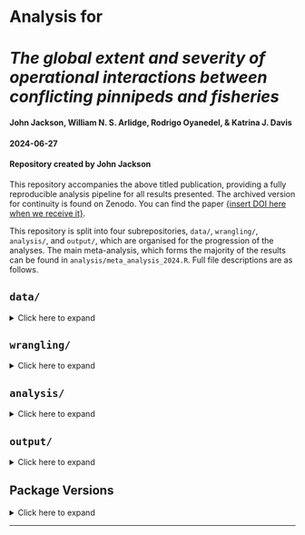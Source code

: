 # Analysis for
# *The global extent and severity of operational interactions between conflicting pinnipeds and fisheries*
#### John Jackson, William N. S. Arlidge, Rodrigo Oyanedel, & Katrina J. Davis
#### 2024-06-27
#### Repository created by John Jackson

This repository accompanies the above titled publication, providing a fully reproducible analysis pipeline for all results presented. The archived version for continuity is found on Zenodo. You can find the paper [{insert DOI here when we receive it}](dsadasdas.com).

This repository is split into four subrepositories, `data/`, `wrangling/`, `analysis/`, and `output/`, which are organised for the progression of the analyses. The main meta-analysis, which forms the majority of the results can be found in `analysis/meta_analysis_2024.R`. Full file descriptions are as follows.

## `data/`

<details>
  <summary>Click here to expand</summary>

- `scoping_data_extraction_20240412.csv`: Raw meta-analysis data from retained studies, which forms the basis of tableS1
- `non_standardised_data_20230112.csv`: Raw meta-analysis data from studies that were not temporally standardised
- `op_interaction.RData`: Meta-analysis data as an RData file
- `survey_data_July2022.RData`: Old meta-anaylsis data from non-standardised studies, still used for study type naming.
- `study_names_unicode_20221122.csv`: Meta-analysis author names in unicode format for accents
- `study_names_unicode_20221121.csv`: Meta-analysis author names in unicode format for accents (old version but still used for some studies)
- `pinnrev_sf.RData`: Spatial `sf` data from retained studies
- `pinnrev_centroid_data.RData`: Spatial data from retained studies, where lat-lon centroids are specified rather than full polygon geometries.
- `potential_pinniped_conflict_allpin.tif`: Raster `tif` data for the potential for fishery-pinniped interactions, with all layers included
- `potential_pinniped_conflict_nogfw.tif`: Raster `tif` data for the potential for fishery-pinniped interactions, excluding Global Fishing Watch data for fishing effort from Kroodsma et al. 
- `potential_pinniped_conflict_noshore.tif`: Raster `tif` data for the potential for fishery-pinniped interactions, excluding data on distance from shore

</details>

## `wrangling/`

<details>
  <summary>Click here to expand</summary>
  
- `spaial_conflict_potential.R`: Creating index of potential for pinniped-fishery interactions from spatial layers.
- `wrangling_coordinates.R`: Extracting spatial information from retained studies.
- `meta_data_names.R`: Adjusting author names
- `iucn_wrangle.R`: IUCN occurence fata for pinniped species globally
- `gfw_wrangling.R`: Preparation of Global Fishing Watch data on fishing effort from Kroodsma et al.
- `raster_aggregation.R`: Aggregating raster data of distance to shore into correct format
- `raster_layer_preparation.R`: Bringing together raster layers for spatial conflict potential and ensuring spatial overlap is correct etc.

</details>

## `analysis/`

<details>
  <summary>Click here to expand</summary>
  
- `meta_analysis_2024.R`: Main meta-analysis script for study.
- `non_standardised_data_analysis.R`: Explorative analysis of studies that were not temporally standardized.
- `spatial_conflict_pontential_analysis.R`: Additional analysis of spatial conflict potential including overlap with retained studies.
- `underlying_raster_plots.R`: Spatial plotting of individual raster layers in the conflict potential index.
- `old/`: Contains initial iterations of scripts

</details>

## `output/`

<details>
  <summary>Click here to expand</summary>
  
Figures from analysis.

</details>

## Package Versions

<details>
  <summary>Click here to expand</summary>
  
R version 4.4.0 (2024-04-24)
Platform: aarch64-apple-darwin20
Running under: macOS Sonoma 14.4

other attached packages:

other attached packages:
 [1] metafor_4.6-0       numDeriv_2016.8-1.1 Matrix_1.7-0        meta_7.0-0         
 [5] metadat_1.2-0       flextable_0.9.6     rasterize_0.1       sf_1.0-16          
 [9] MetBrewer_0.2.0     terra_1.7-78        raster_3.6-26       sp_2.1-4           
[13] patchwork_1.2.0     lubridate_1.9.3     forcats_1.0.0       stringr_1.5.1      
[17] dplyr_1.1.4         purrr_1.0.2         readr_2.1.5         tidyr_1.3.1        
[21] tibble_3.2.1        ggplot2_3.5.1       tidyverse_2.0.0    

loaded via a namespace (and not attached):
 [1] tidyselect_1.2.1        fastmap_1.2.0           CompQuadForm_1.4.3     
 [4] fontquiver_0.2.1        mathjaxr_1.6-0          promises_1.3.0         
 [7] digest_0.6.35           timechange_0.3.0        mime_0.12              
[10] lifecycle_1.0.4         gfonts_0.2.0            magrittr_2.0.3         
[13] compiler_4.4.0          rlang_1.1.3             tools_4.4.0            
[16] utf8_1.2.4              data.table_1.15.4       knitr_1.47             
[19] askpass_1.2.0           classInt_0.4-10         curl_5.2.1             
[22] xml2_1.3.6              KernSmooth_2.23-22      httpcode_0.3.0         
[25] withr_3.0.0             fansi_1.0.6             gdtools_0.3.7          
[28] xtable_1.8-4            e1071_1.7-14            colorspace_2.1-0       
[31] MASS_7.3-60.2           scales_1.3.0            crul_1.4.2             
[34] cli_3.6.2               rmarkdown_2.27          crayon_1.5.2           
[37] ragg_1.3.2              generics_0.1.3          rstudioapi_0.16.0      
[40] tzdb_0.4.0              minqa_1.2.7             DBI_1.2.2              
[43] proxy_0.4-27            splines_4.4.0           vctrs_0.6.5            
[46] boot_1.3-30             jsonlite_1.8.8          fontBitstreamVera_0.1.1
[49] hms_1.1.3               systemfonts_1.1.0       units_0.8-5            
[52] glue_1.7.0              nloptr_2.1.1            codetools_0.2-20       
[55] stringi_1.8.4           gtable_0.3.5            later_1.3.2            
[58] lme4_1.1-35.4           munsell_0.5.1           pillar_1.9.0           
[61] htmltools_0.5.8.1       openssl_2.2.0           R6_2.5.1               
[64] textshaping_0.4.0       evaluate_0.23           shiny_1.8.1.1          
[67] lattice_0.22-6          png_0.1-8               fontLiberation_0.1.0   
[70] httpuv_1.6.15           class_7.3-22            Rcpp_1.0.12            
[73] zip_2.3.1               uuid_1.2-0              nlme_3.1-164           
[76] officer_0.6.6           xfun_0.44               pkgconfig_2.0.3

</details>

---